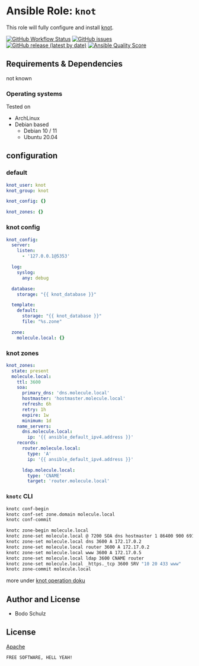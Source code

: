 
# Ansible Role:  `knot`

This role will fully configure and install [knot](https://github.com/CZ-NIC/knot).

[![GitHub Workflow Status](https://img.shields.io/github/actions/workflow/status/bodsch/ansible-knot/main.yml?branch=main)][ci]
[![GitHub issues](https://img.shields.io/github/issues/bodsch/ansible-knot)][issues]
[![GitHub release (latest by date)](https://img.shields.io/github/v/release/bodsch/ansible-knot)][releases]
[![Ansible Quality Score](https://img.shields.io/ansible/quality/50067?label=role%20quality)][quality]

[ci]: https://github.com/bodsch/ansible-knot/actions
[issues]: https://github.com/bodsch/ansible-knot/issues?q=is%3Aopen+is%3Aissue
[releases]: https://github.com/bodsch/ansible-knot/releases
[quality]: https://galaxy.ansible.com/bodsch/knot


## Requirements & Dependencies

not known

### Operating systems

Tested on

* ArchLinux
* Debian based
    - Debian 10 / 11
    - Ubuntu 20.04

## configuration

### default

```yaml
knot_user: knot
knot_group: knot

knot_config: {}

knot_zones: {}
```

### knot config

```yaml
knot_config:
  server:
    listen:
      - '127.0.0.1@5353'

  log:
    syslog:
      any: debug

  database:
    storage: "{{ knot_database }}"

  template:
    default:
      storage: "{{ knot_database }}"
      file: "%s.zone"

  zone:
    molecule.local: {}
```

### knot zones

```yaml
knot_zones:
  state: present
  molecule.local:
    ttl: 3600
    soa:
      primary_dns: 'dns.molecule.local'
      hostmaster: 'hostmaster.molecule.local'
      refresh: 6h
      retry: 1h
      expire: 1w
      minimum: 1d
    name_servers:
      dns.molecule.local:
        ip: '{{ ansible_default_ipv4.address }}'
    records:
      router.molecule.local:
        type: 'A'
        ip: '{{ ansible_default_ipv4.address }}'

      ldap.molecule.local:
        type: 'CNAME'
        target: 'router.molecule.local'
```


### `knotc` CLI

```bash
knotc conf-begin
knotc conf-set zone.domain molecule.local
knotc conf-commit

knotc zone-begin molecule.local
knotc zone-set molecule.local @ 7200 SOA dns hostmaster 1 86400 900 691200 3600
knotc zone-set molecule.local dns 3600 A 172.17.0.2
knotc zone-set molecule.local router 3600 A 172.17.0.2
knotc zone-set molecule.local www 3600 A 172.17.0.5
knotc zone-set molecule.local ldap 3600 CNAME router
knotc zone-set molecule.local _https._tcp 3600 SRV "10 20 433 www"
knotc zone-commit molecule.local
```

more under [knot operation doku](https://www.knot-dns.cz/docs/3.1/html/operation.html)

## Author and License

- Bodo Schulz

## License

[Apache](LICENSE)

`FREE SOFTWARE, HELL YEAH!`
